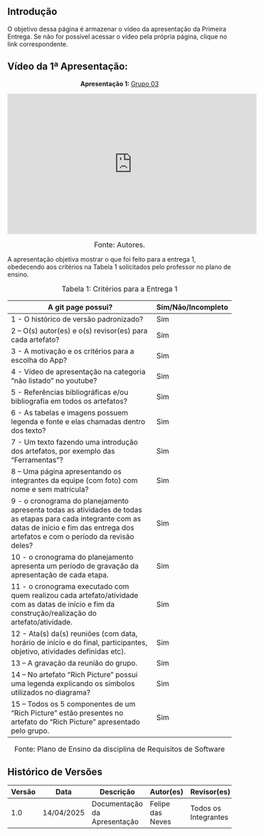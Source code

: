 ## Introdução

O objetivo dessa página é armazenar o vídeo da apresentação da Primeira Entrega. Se não for possível acessar o vídeo pela própria página, clique no link correspondente.

## Vídeo da 1ª Apresentação: 

<div style="text-align: center;">
  <p><strong>Apresentação 1: </strong> <a href="https://youtu.be/2BGZ4I2GY4Y">Grupo 03 </a></p>
  <iframe width="560" height="315" src="https://www.youtube.com/embed/2BGZ4I2GY4Y" frameborder="0" allow="accelerometer; autoplay; clipboard-write; encrypted-media; gyroscope; picture-in-picture" allowfullscreen></iframe>
</div>



<font size="3"><p style="text-align: center">Fonte: Autores.</p></font>


A apresentação objetiva mostrar o que foi feito para a entrega 1, obedecendo aos critérios na Tabela 1 solicitados pelo professor no plano de ensino.

<font size="3"><p style="text-align: center">Tabela 1: Critérios para a Entrega 1</p></font>

A git page possui?  | Sim/Não/Incompleto
--------- | ------
1 - O histórico de versão padronizado? | Sim |
2 – O(s) autor(es) e o(s) revisor(es) para cada artefato? | Sim |
3 - A motivação e os critérios para a escolha do App? | Sim |
4 - Vídeo de apresentação na categoria “não listado” no youtube? | Sim |
5 - Referências bibliográficas e/ou bibliografia em todos os artefatos? | Sim |
6 - As tabelas e imagens possuem legenda e fonte e elas chamadas dentro dos texto? | Sim |
7 - Um texto fazendo uma introdução dos artefatos, por exemplo das “Ferramentas”? |Sim | 
8 – Uma página apresentando os integrantes da equipe (com foto) com nome e sem matrícula? | Sim |
9 - o cronograma do planejamento apresenta todas as atividades de todas as etapas para cada integrante com as datas de início e fim das entrega dos artefatos e com o período da revisão deles? | Sim |
10 - o cronograma do planejamento apresenta um período de gravação da apresentação de cada etapa. | Sim |
11 - o cronograma executado com quem realizou cada artefato/atividade com as datas de início e fim da construção/realização do artefato/atividade. | Sim |
12 - Ata(s) da(s) reuniões (com data, horário de início e do final, participantes, objetivo, atividades definidas etc). | Sim |
13 – A gravação da reunião do grupo. | Sim |
14 – No artefato “Rich Picture” possui uma legenda explicando os símbolos utilizados no diagrama? | Sim |
15 – Todos os 5 componentes de um “Rich Picture” estão presentes no artefato do “Rich Picture” apresentado pelo grupo. | Sim |


<font size="3"><p style="text-align: center">Fonte: Plano de Ensino da disciplina de Requisitos de Software</p></font>

## Histórico de Versões

Versão  | Data | Descrição | Autor(es) | Revisor(es)
-------- | ------ | ------ | ---------- | ----------
1.0 | 14/04/2025 | Documentação da Apresentação | Felipe das Neves | Todos os Integrantes |